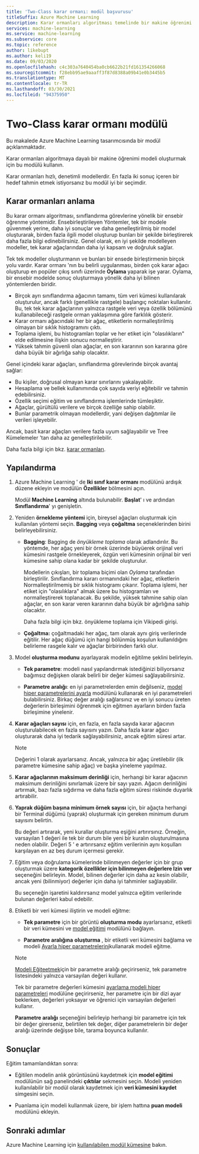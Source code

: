 ```yaml
---
title: 'Two-Class karar ormanı: modül başvurusu'
titleSuffix: Azure Machine Learning
description: Karar ormanları algoritması temelinde bir makine öğrenimi modeli oluşturmak için Azure Machine Learning Two-Class karar ormanı modülünü nasıl kullanacağınızı öğrenin.
services: machine-learning
ms.service: machine-learning
ms.subservice: core
ms.topic: reference
author: likebupt
ms.author: keli19
ms.date: 09/03/2020
ms.openlocfilehash: c4c303a7640454ba0cb6622b21fd161354266068
ms.sourcegitcommit: f28ebb95ae9aaaff3f87d8388a09b41e0b3445b5
ms.translationtype: MT
ms.contentlocale: tr-TR
ms.lasthandoff: 03/30/2021
ms.locfileid: "94375950"
---
```

# <a name="two-class-decision-forest-module"></a>Two-Class karar ormanı modülü

Bu makalede Azure Machine Learning tasarımcısında bir modül açıklanmaktadır.

Karar ormanları algoritmaya dayalı bir makine öğrenimi modeli oluşturmak için bu modülü kullanın.  

Karar ormanları hızlı, denetimli modellerdir. En fazla iki sonuç içeren bir hedef tahmin etmek istiyorsanız bu modül iyi bir seçimdir. 

## <a name="understanding-decision-forests"></a>Karar ormanları anlama

Bu karar ormanı algoritması, sınıflandırma görevlerine yönelik bir ensebir öğrenme yöntemidir. Ensebirleştirileyen Yöntemler, tek bir modele güvenmek yerine, daha iyi sonuçlar ve daha genelleştirilmiş bir model oluşturarak, birden fazla ilgili model oluşturup bunları bir şekilde birleştirerek daha fazla bilgi edinebilirsiniz. Genel olarak, en iyi şekilde modelleyen modeller, tek karar ağaçlarından daha iyi kapsam ve doğruluk sağlar. 

Tek tek modeller oluşturmanın ve bunları bir ensede birleştirmenin birçok yolu vardır. Karar ormanı 'nın bu belirli uygulanması, birden çok karar ağacı oluşturup en popüler çıkış sınıfı üzerinde **Oylama** yaparak işe yarar. Oylama, bir ensebir modelde sonuç oluşturmaya yönelik daha iyi bilinen yöntemlerden biridir. 

+ Birçok ayrı sınıflandırma ağacının tamamı, tüm veri kümesi kullanılarak oluşturulur, ancak farklı (genellikle rastgele) başlangıç noktaları kullanılır. Bu, tek tek karar ağaçlarının yalnızca rastgele veri veya özellik bölümünü kullanabileceği rastgele orman yaklaşımına göre farklılık gösterir.
+ Karar ormanı ağacındaki her bir ağaç, etiketlerin normalleştirilmiş olmayan bir sıklık histogramını çıktı. 
+ Toplama işlemi, bu histogramları toplar ve her etiket için "olasılıkların" elde edilmesine ilişkin sonucu normalleştirir. 
+ Yüksek tahmin güvenli olan ağaçlar, en son kararının son kararına göre daha büyük bir ağırlığa sahip olacaktır.

Genel içindeki karar ağaçları, sınıflandırma görevlerinde birçok avantaj sağlar:
  
- Bu kişiler, doğrusal olmayan karar sınırlarını yakalayabilir.
- Hesaplama ve bellek kullanımında çok sayıda veriyi eğitebilir ve tahmin edebilirsiniz.
- Özellik seçimi eğitim ve sınıflandırma işlemlerinde tümleşiktir.  
- Ağaçlar, gürültülü verilere ve birçok özelliğe sahip olabilir.  
- Bunlar parametrik olmayan modellerdir, yani değişen dağıtımlar ile verileri işleyebilir. 

Ancak, basit karar ağaçları verilere fazla uyum sağlayabilir ve Tree Kümelemeler 'tan daha az genelleştirilebilir.

Daha fazla bilgi için bkz. [karar ormanları](https://go.microsoft.com/fwlink/?LinkId=403677).  

## <a name="how-to-configure"></a>Yapılandırma
  
1.  Azure Machine Learning ' de **Iki sınıf karar ormanı** modülünü ardışık düzene ekleyin ve modülün **Özellikler** bölmesini açın. 

    Modül **Machine Learning** altında bulunabilir. **Başlat**' ı ve ardından **Sınıflandırma**' yı genişletin.  
  
2.  Yeniden **örnekleme yöntemi** için, bireysel ağaçları oluşturmak için kullanılan yöntemi seçin.  **Bagging** veya **çoğaltma** seçeneklerinden birini belirleyebilirsiniz.  
  
    -   **Bagging**: Bagging de *önyükleme toplama* olarak adlandırılır. Bu yöntemde, her ağaç yeni bir örnek üzerinde büyüerek orijinal veri kümesini rastgele örnekleyerek, özgün veri kümesinin orijinal bir veri kümesine sahip olana kadar bir şekilde oluşturulur.  
  
         Modellerin çıkışları, bir toplama biçimi olan *Oylama* tarafından birleştirilir. Sınıflandırma kararı ormanındaki her ağaç, etiketlerin Normalleştirilmemiş bir sıklık histogramı çıkarır. Toplama işlemi, her etiket için "olasılıklara" almak üzere bu histogramları ve normalleştirerek toplanacak. Bu şekilde, yüksek tahmine sahip olan ağaçlar, en son karar veren kararının daha büyük bir ağırlığına sahip olacaktır.  
  
         Daha fazla bilgi için bkz. önyükleme toplama için Vikipedi girişi.  
  
    -   **Çoğaltma:** çoğaltmadaki her ağaç, tam olarak aynı giriş verilerinde eğitilir. Her ağaç düğümü için hangi bölünmüş koşulun kullanıldığını belirleme rasgele kalır ve ağaçlar birbirinden farklı olur.   
  
3.  Model **oluşturma modunu** ayarlayarak modelin eğitilme şeklini belirleyin.  
  
    -   **Tek parametre**: modeli nasıl yapılandırmak istediğinizi biliyorsanız bağımsız değişken olarak belirli bir değer kümesi sağlayabilirsiniz.

    -   **Parametre aralığı**: en iyi parametrelerden emin değilseniz, [model hiper parametrelerini ayarla](tune-model-hyperparameters.md) modülünü kullanarak en iyi parametreleri bulabilirsiniz. Birkaç değer aralığı sağlarsınız ve en iyi sonucu üreten değerlerin birleşimini öğrenmek için eğitmen ayarların birden fazla birleşimine yinelenir.
  
4.  **Karar ağaçları sayısı** için, en fazla, en fazla sayıda karar ağacının oluşturulabilecek en fazla sayısını yazın. Daha fazla karar ağacı oluşturarak daha iyi tedarik sağlayabilirsiniz, ancak eğitim süresi artar.  
  
    > [!NOTE]
    >  Değerini 1 olarak ayarlarsanız. Ancak, yalnızca bir ağaç üretilebilir (ilk parametre kümesine sahip ağaç) ve başka yineleme yapılmaz.
  
5.  **Karar ağaçlarının maksimum derinliği** için, herhangi bir karar ağacının maksimum derinliğini sınırlamak üzere bir sayı yazın. Ağacın derinliğini artırmak, bazı fazla sığdırma ve daha fazla eğitim süresi riskinde duyarlık artırabilir.
  
  
7.  **Yaprak düğüm başına minimum örnek sayısı** için, bir ağaçta herhangi bir Terminal düğümü (yaprak) oluşturmak için gereken minimum durum sayısını belirtin.
  
     Bu değeri artırarak, yeni kurallar oluşturma eşiğini artırırsınız. Örneğin, varsayılan 1 değeri ile tek bir durum bile yeni bir kuralın oluşturulmasına neden olabilir. Değeri 5 ' e artırırsanız eğitim verilerinin aynı koşulları karşılayan en az beş durum içermesi gerekir.  
  
8.  Eğitim veya doğrulama kümelerinde bilinmeyen değerler için bir grup oluşturmak üzere **kategorik özellikler için bilinmeyen değerlere Izin ver** seçeneğini belirleyin. Model, bilinen değerler için daha az kesin olabilir, ancak yeni (bilinmiyor) değerler için daha iyi tahminler sağlayabilir. 

     Bu seçeneğin işaretini kaldırırsanız model yalnızca eğitim verilerinde bulunan değerleri kabul edebilir.
  
9. Etiketli bir veri kümesi iliştirin ve modeli eğitme:

    + **Tek parametre** için bir görüntü **oluşturma modu** ayarlarsanız, etiketli bir veri kümesini ve [model eğitimi](train-model.md) modülünü bağlayın.  
  
    + **Parametre aralığına** **oluşturma** , bir etiketli veri kümesini bağlama ve modeli [Ayarla hiper parametrelerini](tune-model-hyperparameters.md)kullanarak modeli eğitme.  
  
    > [!NOTE]
    > 
    > [Modeli Eğiteetmek](train-model.md)için bir parametre aralığı geçirirseniz, tek parametre listesindeki yalnızca varsayılan değeri kullanır.  
    > 
    > Tek bir parametre değerleri kümesini [ayarlama modeli hiper parametreleri](tune-model-hyperparameters.md) modülüne geçirirseniz, her parametre için bir dizi ayar beklerken, değerleri yoksayar ve öğrenici için varsayılan değerleri kullanır.  
    > 
    > **Parametre aralığı** seçeneğini belirleyip herhangi bir parametre için tek bir değer girerseniz, belirtilen tek değer, diğer parametrelerin bir değer aralığı üzerinde değişse bile, tarama boyunca kullanılır.  
    
## <a name="results"></a>Sonuçlar

Eğitim tamamlandıktan sonra:

+ Eğitilen modelin anlık görüntüsünü kaydetmek için **model eğitimi** modülünün sağ panelindeki **çıktılar** sekmesini seçin. Modeli yeniden kullanılabilir bir modül olarak kaydetmek için **veri kümesini kaydet** simgesini seçin.

+ Puanlama için modeli kullanmak üzere, bir işlem hattına **puan modeli** modülünü ekleyin.

## <a name="next-steps"></a>Sonraki adımlar

Azure Machine Learning için [kullanılabilen modül kümesine](module-reference.md) bakın. 